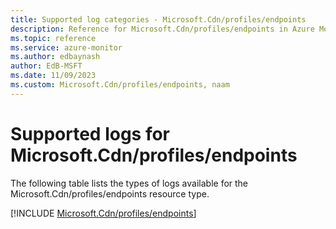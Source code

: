 ```yaml
---
title: Supported log categories - Microsoft.Cdn/profiles/endpoints
description: Reference for Microsoft.Cdn/profiles/endpoints in Azure Monitor Logs.
ms.topic: reference
ms.service: azure-monitor
ms.author: edbaynash
author: EdB-MSFT
ms.date: 11/09/2023
ms.custom: Microsoft.Cdn/profiles/endpoints, naam
---
```





# Supported logs for Microsoft.Cdn/profiles/endpoints  
The following table lists the types of logs available for the Microsoft.Cdn/profiles/endpoints resource type.
  
  
[!INCLUDE [Microsoft.Cdn/profiles/endpoints](./includes/microsoft-cdn-profiles-endpoints-logs-include.md)]
  
